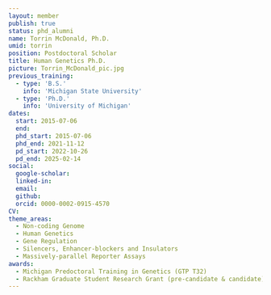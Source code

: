 ```yaml
---
layout: member
publish: true
status: phd_alumni
name: Torrin McDonald, Ph.D.
umid: torrin
position: Postdoctoral Scholar
title: Human Genetics Ph.D.
picture: Torrin_McDonald_pic.jpg
previous_training:
  - type: 'B.S.'
    info: 'Michigan State University'
  - type: 'Ph.D.'
    info: 'University of Michigan'
dates:
  start: 2015-07-06
  end: 
  phd_start: 2015-07-06
  phd_end: 2021-11-12
  pd_start: 2022-10-26
  pd_end: 2025-02-14
social: 
  google-scholar: 
  linked-in: 
  email: 
  github:
  orcid: 0000-0002-0915-4570
CV: 
theme_areas:
  - Non-coding Genome
  - Human Genetics
  - Gene Regulation
  - Silencers, Enhancer-blockers and Insulators
  - Massively-parallel Reporter Assays
awards:
  - Michigan Predoctoral Training in Genetics (GTP T32)
  - Rackham Graduate Student Research Grant (pre-candidate & candidate)
---
```



